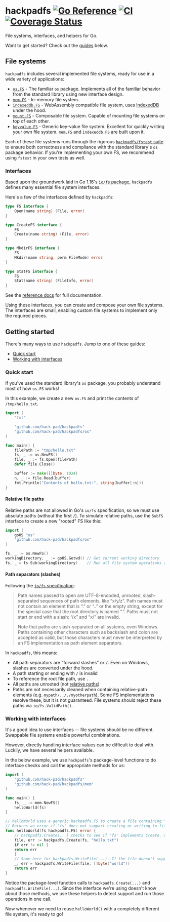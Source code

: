 # hackpadfs  [![Go Reference](https://pkg.go.dev/badge/github.com/hack-pad/hackpadfs.svg)](https://pkg.go.dev/github.com/hack-pad/hackpadfs) [![CI](https://github.com/hack-pad/hackpadfs/actions/workflows/ci.yml/badge.svg)](https://github.com/hack-pad/hackpadfs/actions/workflows/ci.yml) [![Coverage Status](https://coveralls.io/repos/github/hack-pad/hackpadfs/badge.svg?branch=main)](https://coveralls.io/github/hack-pad/hackpadfs?branch=main)

File systems, interfaces, and helpers for Go.

Want to get started? Check out the [guides](#getting-started) below.

## File systems

`hackpadfs` includes several implemented file systems, ready for use in a wide variety of applications:

* [`os.FS`](https://pkg.go.dev/github.com/hack-pad/hackpadfs/os) - The familiar `os` package. Implements all of the familiar behavior from the standard library using new interface design.
* [`mem.FS`](https://pkg.go.dev/github.com/hack-pad/hackpadfs/mem) - In-memory file system.
* [`indexeddb.FS`](https://pkg.go.dev/github.com/hack-pad/hackpadfs/indexeddb) - WebAssembly compatible file system, uses [IndexedDB](https://developer.mozilla.org/en-US/docs/Web/API/IndexedDB_API) under the hood.
* [`mount.FS`](https://pkg.go.dev/github.com/hack-pad/hackpadfs/mount) - Composable file system. Capable of mounting file systems on top of each other.
* [`keyvalue.FS`](https://pkg.go.dev/github.com/hack-pad/hackpadfs/keyvalue) - Generic key-value file system. Excellent for quickly writing your own file system. `mem.FS` and `indexeddb.FS` are built upon it.

Each of these file systems runs through the rigorous [`hackpadfs/fstest` suite](fstest/fstest.go) to ensure both correctness and compliance with the standard library's `os` package behavior. If you're implementing your own FS, we recommend using `fstest` in your own tests as well.

### Interfaces

Based upon the groundwork laid in Go 1.16's [`io/fs` package](https://golang.org/doc/go1.16#fs), `hackpadfs` defines many essential file system interfaces.

Here's a few of the interfaces defined by `hackpadfs`:

```go
type FS interface {
    Open(name string) (File, error)
}

type CreateFS interface {
    FS
    Create(name string) (File, error)
}

type MkdirFS interface {
    FS
    Mkdir(name string, perm FileMode) error
}

type StatFS interface {
    FS
    Stat(name string) (FileInfo, error)
}
```

See the [reference docs](https://pkg.go.dev/github.com/hack-pad/hackpadfs) for full documentation.

Using these interfaces, you can create and compose your own file systems. The interfaces are small, enabling custom file systems to implement only the required pieces.

## Getting started

There's many ways to use `hackpadfs`. Jump to one of these guides:

* [Quick start](#quick-start)
* [Working with interfaces](#working-with-interfaces)


### Quick start

If you've used the standard library's `os` package, you probably understand most of how `os.FS` works!

In this example, we create a new `os.FS` and print the contents of `/tmp/hello.txt`.

```go
import (
    "fmt"

    "github.com/hack-pad/hackpadfs"
    "github.com/hack-pad/hackpadfs/os"
)

func main() {
    filePath := "tmp/hello.txt"
    fs, _ := os.NewFS()
    file, _ := fs.Open(filePath)
    defer file.Close()

    buffer := make([]byte, 1024)
    n, _ := file.Read(buffer)
    fmt.Println("Contents of hello.txt:", string(buffer[:n]))
}
```

#### Relative file paths

Relative paths are not allowed in Go's `io/fs` specification, so we must use absolute paths (without the first `/`).
To simulate relative paths, use the `SubFS` interface to create a new "rooted" FS like this:

```go
import (
    goOS "os"
    "github.com/hack-pad/hackpadfs/os"
)

fs, _ := os.NewFS()
workingDirectory, _ := goOS.Getwd() // Get current working directory
fs, _ = fs.Sub(workingDirectory)    // Run all file system operations rooted at the current working directory
```

#### Path separators (slashes)

Following the [`io/fs` specification](https://pkg.go.dev/io/fs@go1.17.1#ValidPath):
> Path names passed to open are UTF-8-encoded, unrooted, slash-separated sequences of path elements, like “x/y/z”. Path names must not contain an element that is “.” or “..” or the empty string, except for the special case that the root directory is named “.”. Paths must not start or end with a slash: “/x” and “x/” are invalid.
>
> Note that paths are slash-separated on all systems, even Windows. Paths containing other characters such as backslash and colon are accepted as valid, but those characters must never be interpreted by an FS implementation as path element separators.

In `hackpadfs`, this means:
* All path separators are "forward slashes" or `/`. Even on Windows, slashes are converted under the hood.
* A path starting or ending with `/` is invalid
* To reference the root file path, use `.`
* All paths are unrooted (not [relative paths](#relative-file-paths))
* Paths are not necessarily cleaned when containing relative-path elements (e.g. `mypath/.././myotherpath`). Some FS implementations resolve these, but it is not guaranteed. File systems should reject these paths via `io/fs.ValidPath()`.

### Working with interfaces

It's a good idea to use interfaces -- file systems should be no different. Swappable file systems enable powerful combinations.

However, directly handling interface values can be difficult to deal with. Luckily, we have several helpers available.

In the below example, we use `hackpadfs`'s package-level functions to do interface checks and call the appropriate methods for us:

```go
import (
    "github.com/hack-pad/hackpadfs"
    "github.com/hack-pad/hackpadfs/mem"
)

func main() {
    fs, _ := mem.NewFS()
    helloWorld(fs)
}

// helloWorld uses a generic hackpadfs.FS to create a file containing "world".
// Returns an error if 'fs' does not support creating or writing to files.
func helloWorld(fs hackpadfs.FS) error {
    // hackpadfs.Create(...) checks to see if 'fs' implements Create, with a few fallback interfaces as well.
    file, err := hackpadfs.Create(fs, "hello.txt")
    if err != nil {
	return err
    }
    // Same here for hackpadfs.WriteFile(...). If the file doesn't support writing, a "not implemented" error is returned.
    _, err = hackpadfs.WriteFile(file, []byte("world"))
    return err
}
```

Notice the package-level function calls to `hackpadfs.Create(...)` and `hackpadfs.WriteFile(...)`.
Since the interface we're using doesn't know about those methods, we use these helpers to detect support and run those operations in one call.

Now whenever we need to reuse `helloWorld()` with a completely different file system, it's ready to go!
